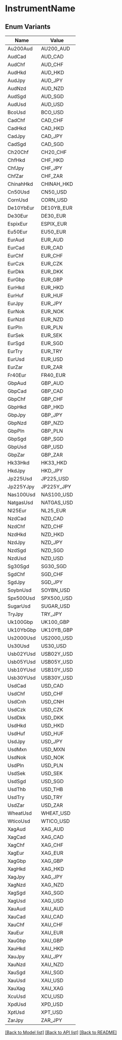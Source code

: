 # InstrumentName

## Enum Variants

| Name | Value |
|---- | -----|
| Au200Aud | AU200_AUD |
| AudCad | AUD_CAD |
| AudChf | AUD_CHF |
| AudHkd | AUD_HKD |
| AudJpy | AUD_JPY |
| AudNzd | AUD_NZD |
| AudSgd | AUD_SGD |
| AudUsd | AUD_USD |
| BcoUsd | BCO_USD |
| CadChf | CAD_CHF |
| CadHkd | CAD_HKD |
| CadJpy | CAD_JPY |
| CadSgd | CAD_SGD |
| Ch20Chf | CH20_CHF |
| ChfHkd | CHF_HKD |
| ChfJpy | CHF_JPY |
| ChfZar | CHF_ZAR |
| ChinahHkd | CHINAH_HKD |
| Cn50Usd | CN50_USD |
| CornUsd | CORN_USD |
| De10YbEur | DE10YB_EUR |
| De30Eur | DE30_EUR |
| EspixEur | ESPIX_EUR |
| Eu50Eur | EU50_EUR |
| EurAud | EUR_AUD |
| EurCad | EUR_CAD |
| EurChf | EUR_CHF |
| EurCzk | EUR_CZK |
| EurDkk | EUR_DKK |
| EurGbp | EUR_GBP |
| EurHkd | EUR_HKD |
| EurHuf | EUR_HUF |
| EurJpy | EUR_JPY |
| EurNok | EUR_NOK |
| EurNzd | EUR_NZD |
| EurPln | EUR_PLN |
| EurSek | EUR_SEK |
| EurSgd | EUR_SGD |
| EurTry | EUR_TRY |
| EurUsd | EUR_USD |
| EurZar | EUR_ZAR |
| Fr40Eur | FR40_EUR |
| GbpAud | GBP_AUD |
| GbpCad | GBP_CAD |
| GbpChf | GBP_CHF |
| GbpHkd | GBP_HKD |
| GbpJpy | GBP_JPY |
| GbpNzd | GBP_NZD |
| GbpPln | GBP_PLN |
| GbpSgd | GBP_SGD |
| GbpUsd | GBP_USD |
| GbpZar | GBP_ZAR |
| Hk33Hkd | HK33_HKD |
| HkdJpy | HKD_JPY |
| Jp225Usd | JP225_USD |
| Jp225YJpy | JP225Y_JPY |
| Nas100Usd | NAS100_USD |
| NatgasUsd | NATGAS_USD |
| Nl25Eur | NL25_EUR |
| NzdCad | NZD_CAD |
| NzdChf | NZD_CHF |
| NzdHkd | NZD_HKD |
| NzdJpy | NZD_JPY |
| NzdSgd | NZD_SGD |
| NzdUsd | NZD_USD |
| Sg30Sgd | SG30_SGD |
| SgdChf | SGD_CHF |
| SgdJpy | SGD_JPY |
| SoybnUsd | SOYBN_USD |
| Spx500Usd | SPX500_USD |
| SugarUsd | SUGAR_USD |
| TryJpy | TRY_JPY |
| Uk100Gbp | UK100_GBP |
| Uk10YbGbp | UK10YB_GBP |
| Us2000Usd | US2000_USD |
| Us30Usd | US30_USD |
| Usb02YUsd | USB02Y_USD |
| Usb05YUsd | USB05Y_USD |
| Usb10YUsd | USB10Y_USD |
| Usb30YUsd | USB30Y_USD |
| UsdCad | USD_CAD |
| UsdChf | USD_CHF |
| UsdCnh | USD_CNH |
| UsdCzk | USD_CZK |
| UsdDkk | USD_DKK |
| UsdHkd | USD_HKD |
| UsdHuf | USD_HUF |
| UsdJpy | USD_JPY |
| UsdMxn | USD_MXN |
| UsdNok | USD_NOK |
| UsdPln | USD_PLN |
| UsdSek | USD_SEK |
| UsdSgd | USD_SGD |
| UsdThb | USD_THB |
| UsdTry | USD_TRY |
| UsdZar | USD_ZAR |
| WheatUsd | WHEAT_USD |
| WticoUsd | WTICO_USD |
| XagAud | XAG_AUD |
| XagCad | XAG_CAD |
| XagChf | XAG_CHF |
| XagEur | XAG_EUR |
| XagGbp | XAG_GBP |
| XagHkd | XAG_HKD |
| XagJpy | XAG_JPY |
| XagNzd | XAG_NZD |
| XagSgd | XAG_SGD |
| XagUsd | XAG_USD |
| XauAud | XAU_AUD |
| XauCad | XAU_CAD |
| XauChf | XAU_CHF |
| XauEur | XAU_EUR |
| XauGbp | XAU_GBP |
| XauHkd | XAU_HKD |
| XauJpy | XAU_JPY |
| XauNzd | XAU_NZD |
| XauSgd | XAU_SGD |
| XauUsd | XAU_USD |
| XauXag | XAU_XAG |
| XcuUsd | XCU_USD |
| XpdUsd | XPD_USD |
| XptUsd | XPT_USD |
| ZarJpy | ZAR_JPY |


[[Back to Model list]](../README.md#documentation-for-models) [[Back to API list]](../README.md#documentation-for-api-endpoints) [[Back to README]](../README.md)


